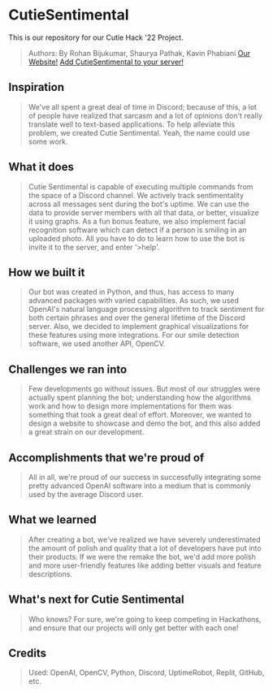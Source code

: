 # CutieSentimental
This is our repository for our Cutie Hack '22 Project.
> Authors: By Rohan Bijukumar, Shaurya Pathak, Kavin Phabiani
> [Our Website!](https://kavinphab.github.io/)
> [Add CutieSentimental to your server!](https://discord.com/oauth2/authorize?client_id=1038500778962337873&permissions=534723951680&scope=bot)
## Inspiration
> We've all spent a great deal of time in Discord; because of this, a lot of people have realized that sarcasm and a lot of opinions don't really translate well to text-based applications. To help alleviate this problem, we created Cutie Sentimental. Yeah, the name could use some work.

## What it does
> Cutie Sentimental is capable of executing multiple commands from the space of a Discord channel. We actively track sentimentality across all messages sent during the bot's uptime. We can use the data to provide server members with all that data, or better, visualize it using graphs. As a fun bonus feature, we also implement facial recognition software which can detect if a person is smiling in an uploaded photo. All you have to do to learn how to use the bot is invite it to the server, and enter '>help'.

## How we built it
> Our bot was created in Python, and thus, has access to many advanced packages with varied capabilities. As such, we used OpenAI's natural language processing algorithm to track sentiment for both certain phrases and over the general lifetime of the Discord server. Also, we decided to implement graphical visualizations for these features using more integrations. For our smile detection software, we used another API, OpenCV. 

## Challenges we ran into
> Few developments go without issues. But most of our struggles were actually spent planning the bot; understanding how the algorithms work and how to design more implementations for them was something that took a great deal of effort. Moreover, we wanted to design a website to showcase and demo the bot, and this also added a great strain on our development.

## Accomplishments that we're proud of
> All in all, we're proud of our success in successfully integrating some pretty advanced OpenAI software into a medium that is commonly used by the average Discord user. 

## What we learned
> After creating a bot, we've realized we have severely underestimated the amount of polish and quality that a lot of developers have put into their products. If we were the remake the bot, we'd add more polish and more user-friendly features like adding better visuals and feature descriptions.

## What's next for Cutie Sentimental
> Who knows? For sure, we're going to keep competing in Hackathons, and ensure that our projects will only get better with each one!

## Credits
> Used: OpenAI, OpenCV, Python, Discord, UptimeRobot, Replit, GitHub, etc.
